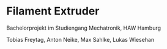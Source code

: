 # Filament Extruder

Bachelorprojekt im Studiengang Mechatronik, HAW Hamburg

Tobias Freytag, Anton Neike, Max Sahlke, Lukas Wiesehan